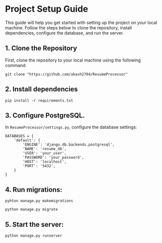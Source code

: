 # Project Setup Guide

This guide will help you get started with setting up the project on your local machine. Follow the steps below to clone the repository, install dependencies, configure the database, and run the server.

## 1. Clone the Repository

First, clone the repository to your local machine using the following command:

```
git clone "https://github.com/akash2704/ResumeProcessor"
```
## 2. Install dependencies
 ```
 pip install -r requirements.txt
 ```
## 3. Configure PostgreSQL.
In `ResumeProcessor/settings.py`, configure the database settings:
```
DATABASES = {
    'default': {
        'ENGINE': 'django.db.backends.postgresql',
        'NAME': 'resume_db',
        'USER': 'your_user',
        'PASSWORD': 'your_password',
        'HOST': 'localhost',
        'PORT': '5432',
    }
}
```
## 4. Run migrations:
```
pyhton manage.py makemigrations
```
```
python manage.py migrate
```
## 5. Start the server:
```
python manage.py runserver
```
